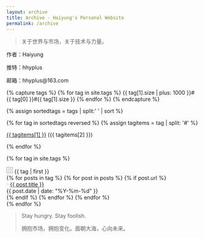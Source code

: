 ```yaml
---
layout: archive
title: Archive - Haiyung's Personal Website
permalink: /archive
---
```


> 关于世界与市场，关于技术与力量。

<div class="archive-author">
<p>作者：Haiyung</p>

<p>推特：hhyplus</p>

<p>邮箱：hhyplus@163.com</p>
</div>

<div class="archive-buttons">
  {% capture tags %}
    {% for tag in site.tags %}
      {{ tag[1].size | plus: 1000 }}#{{ tag[0] }}#{{ tag[1].size }}
    {% endfor %}
  {% endcapture %}

  {% assign sortedtags = tags | split:' ' | sort %}

  {% for tag in sortedtags reversed %}
    {% assign tagitems = tag | split: '#' %}
      <div class="archive-sub-button">
        <a href="#{{ tagitems[1] }}" class="archive-sub-button-text">{{ tagitems[1] }}</a>
        <span class="archive-sub-button-content">({{ tagitems[2] }})</span>
      </div>
 
  {% endfor %}
</div>

{% for tag in site.tags %}
  <div class="archive-main">
    <div class="archive-tag-head">
        <svg class="bi bi-layout-text-sidebar-reverse" width="1.2em" height="1.2em" viewBox="0 0 16 16" fill="#A6A6A6" xmlns="http://www.w3.org/2000/svg">
          <path fill-rule="evenodd" d="M2 1h12a1 1 0 011 1v12a1 1 0 01-1 1H2a1 1 0 01-1-1V2a1 1 0 011-1zm12-1a2 2 0 012 2v12a2 2 0 01-2 2H2a2 2 0 01-2-2V2a2 2 0 012-2h12z" clip-rule="evenodd"/>
          <path fill-rule="evenodd" d="M5 15V1H4v14h1zm8-11.5a.5.5 0 00-.5-.5h-5a.5.5 0 000 1h5a.5.5 0 00.5-.5zm0 3a.5.5 0 00-.5-.5h-5a.5.5 0 000 1h5a.5.5 0 00.5-.5zm0 3a.5.5 0 00-.5-.5h-5a.5.5 0 000 1h5a.5.5 0 00.5-.5zm0 3a.5.5 0 00-.5-.5h-5a.5.5 0 000 1h5a.5.5 0 00.5-.5z" clip-rule="evenodd"/>
        </svg>
        <span id="{{ tag | first }}">{{ tag | first }}</span>
    </div>
    <div class="archive-article-item">
        {% for posts in tag %}
            {% for post in posts %}
                {% if post.url %}
                    <div class="item-row">
                        <svg class="bi bi-circle" width="0.4em" height="0.8em" viewBox="0 0 16 16" fill="#A6A6A6" xmlns="http://www.w3.org/2000/svg">
                          <path fill-rule="evenodd" d="M8 15A7 7 0 108 1a7 7 0 000 14zm0 1A8 8 0 108 0a8 8 0 000 16z" clip-rule="evenodd"/>
                        </svg>
                        <a class="item-url" href="{{ site.baseurl }}{{ post.url }}">{{ post.title }}</a>
                        <div class="date">
                            <span>
                                {{ post.date | date: "%Y-%m-%d" }}
                            </span>
                        </div>
                    </div>
                {% endif %}
            {% endfor %}
        {% endfor %}
    </div>
  </div>
{% endfor %}

<blockquote class="archive-bq">
  <p>Stay hungry. Stay foolish.</p>
  <p>拥抱市场，拥抱变化。面朝大海，心向未来。</p>
</blockquote>